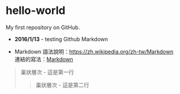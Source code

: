 # hello-world
My first repository on GitHub.
* **2016/1/13** - testing Github Markdown
 - Markdown 語法說明：<https://zh.wikipedia.org/zh-tw/Markdown>
<br> 連結的寫法：[Markdown](http://zh.wikipedia.com/wiki/Markdown)

> 巢狀層次 - 這是第一行
>> 巢狀層次 - 這是第二行
